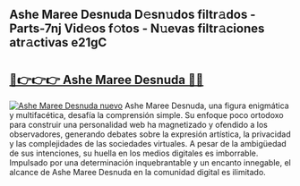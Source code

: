 ## Ashe Maree Desnuda D𝚎sn𝚞dos filtr𝚊dos - Parts-7nj Vid𝚎os f𝚘tos - N𝚞evas filtr𝚊ciones atr𝚊ctivas e21gC

# <h2><a href="http://mbbc32.tromn.icu/?c=Ashe+Maree+Desnuda">🔗👉👉👉 Ashe Maree Desnuda 🔗🔗</a></h2>

[![Ashe Maree Desnuda nuevo](https://i.imgur.com/pEAQMta.gif)](http://mbbc32.tromn.icu/?c=Ashe+Maree+Desnuda)
Ashe Maree Desnuda, una figura enigmática y multifacética, desafía la comprensión simple. Su enfoque poco ortodoxo para construir una personalidad web ha magnetizado y ofendido a los observadores, generando debates sobre la expresión artística, la privacidad y las complejidades de las sociedades virtuales. A pesar de la ambigüedad de sus intenciones, su huella en los medios digitales es imborrable. Impulsado por una determinación inquebrantable y un encanto innegable, el alcance de Ashe Maree Desnuda en la comunidad digital es ilimitado.
